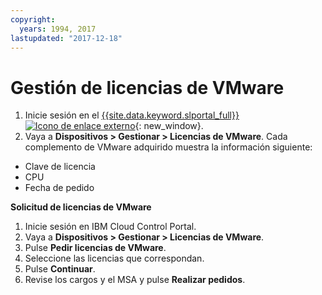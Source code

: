 ```yaml
---
copyright:
  years: 1994, 2017
lastupdated: "2017-12-18"
---
```


# Gestión de licencias de VMware

1. Inicie sesión en el [{{site.data.keyword.slportal_full}} ![Icono de enlace externo](../../icons/launch-glyph.svg "Icono de enlace externo")](https://control.softlayer.com/){: new_window}.
2. Vaya a **Dispositivos > Gestionar > Licencias de VMware**. Cada complemento de VMware adquirido muestra la información siguiente:
  * Clave de licencia
  * CPU
  * Fecha de pedido

**Solicitud de licencias de VMware**
1. Inicie sesión en IBM Cloud Control Portal.
2. Vaya a **Dispositivos > Gestionar > Licencias de VMware**.
3. Pulse **Pedir licencias de VMware**.
4. Seleccione las licencias que correspondan.
5. Pulse **Continuar**.
6. Revise los cargos y el MSA y pulse **Realizar pedidos**. 
